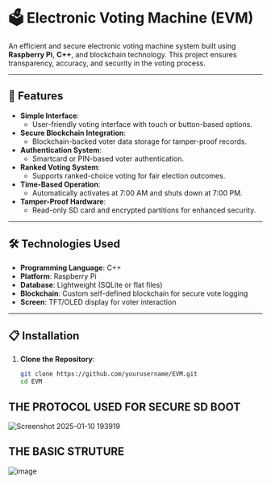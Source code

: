# 🗳️ Electronic Voting Machine (EVM)

An efficient and secure electronic voting machine system built using **Raspberry Pi**, **C++**, and blockchain technology. This project ensures transparency, accuracy, and security in the voting process.

---

## 📜 Features

- **Simple Interface**:
  - User-friendly voting interface with touch or button-based options.
- **Secure Blockchain Integration**:
  - Blockchain-backed voter data storage for tamper-proof records.
- **Authentication System**:
  - Smartcard or PIN-based voter authentication.
- **Ranked Voting System**:
  - Supports ranked-choice voting for fair election outcomes.
- **Time-Based Operation**:
  - Automatically activates at 7:00 AM and shuts down at 7:00 PM.
- **Tamper-Proof Hardware**:
  - Read-only SD card and encrypted partitions for enhanced security.

---

## 🛠️ Technologies Used

- **Programming Language**: C++
- **Platform**: Raspberry Pi
- **Database**: Lightweight (SQLite or flat files)
- **Blockchain**: Custom self-defined blockchain for secure vote logging
- **Screen**: TFT/OLED display for voter interaction

---

## 📋 Installation

1. **Clone the Repository**:
   ```bash
   git clone https://github.com/yourusername/EVM.git
   cd EVM

## THE PROTOCOL USED FOR SECURE SD BOOT 
![Screenshot 2025-01-10 193919](https://github.com/user-attachments/assets/7c95b2f2-d59f-4dc7-a992-adb95173ffa1)
## THE BASIC STRUTURE 
![image](https://github.com/user-attachments/assets/4f22fd97-611c-41c2-a083-c8612c9940ae)

